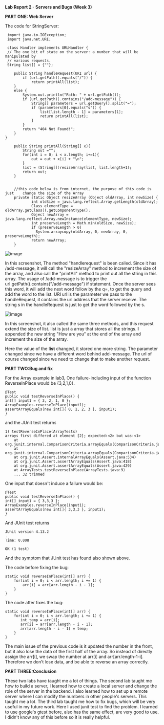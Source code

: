 **Lab Report 2 - Servers and Bugs (Week 3)**

**PART ONE: Web Server**

The code for StringServer:



     import java.io.IOException;
     import java.net.URI;

     class Handler implements URLHandler {
     // The one bit of state on the server: a number that will be manipulated by
     // various requests.
     String list[] = {""};

     	public String handleRequest(URI url) {
        	if (url.getPath().equals("/")) {
            	return printAll(list);
        }
        else {
            System.out.println("Path: " + url.getPath());
            if (url.getPath().contains("/add-message")) {
                String[] parameters = url.getQuery().split("=");
                if (parameters[0].equals("s")) {
                    list[list.length - 1] = parameters[1];   
                    return printAll(list);
                }
            }
            return "404 Not Found!";
        }
    }

    	public String printAll(String[] x){
        	String out ="";
        	for(int i = 0; i < x.length; i+=1){
            	out = out + x[i] + "\n";
        	}
       		list = (String[])resizeArray(list, list.length+1);
        	return out;
    	}


    	//this code below is from internet, the purpose of this code is just 	change the size of the Array
    	private static Object resizeArray (Object oldArray, int newSize) {
            	int oldSize = java.lang.reflect.Array.getLength(oldArray);
            	Class elementType = oldArray.getClass().getComponentType();
            	Object newArray = java.lang.reflect.Array.newInstance(elementType, newSize);
            	int preserveLength = Math.min(oldSize, newSize);
               	if (preserveLength > 0)
                  System.arraycopy(oldArray, 0, newArray, 0, preserveLength);
            	return newArray;
      	}


![image](https://user-images.githubusercontent.com/71479254/215657068-2a22f86f-45d3-498d-9a95-5981e9b9e95e.png)

In this screenshot, The method "handlerequest" is been called. Since it has /add-message, it will call the "resizeArray" method to increment the size of the array, and also call the "printAll" method to print out all the string in this array. The usage of /add-message is to trigger the url.getPath().contains("/add-message") if statement. Once the server sees this word, it will add the next word follow by the q=, to get the query and add the word to the list. URI url is the parameter we pass to the handleRequest, it contains the url address that the server receive. The string s in the handleRequest is just to get the word followed by the s.

![image](https://user-images.githubusercontent.com/71479254/215657686-6fbca17b-eedd-4c79-8ce5-3eec0089dfa5.png)

In this screenshot, it also called the same three methods, and this request extend the size of list. list is just a array that stores all the strings. I appended the new string "How are you" at the end of the array and increment the size of the array.

Here the value of the **list** changed, it stored one more string. The parameter changed since we have a different word behind add-message. The url of course changed since we need to change that to make another request.

**PART TWO:Bug and fix**

For the Array example in lab3, One failure-including input of the function ReverseInPlace would be {3,2,1,0}. 

    @Test 
	public void testReverseInPlace() {
    int[] input1 = { 3, 2, 1, 0 };
    ArrayExamples.reverseInPlace(input1);
    assertArrayEquals(new int[]{ 0, 1, 2, 3 }, input1);
	}

and the JUnit test returns

    1) testReverseInPlace(ArrayTests)
    arrays first differed at element [2]; expected:<2> but was:<1>
        at org.junit.internal.ComparisonCriteria.arrayEquals(ComparisonCriteria.java:78)
        at org.junit.internal.ComparisonCriteria.arrayEquals(ComparisonCriteria.java:28)
        at org.junit.Assert.internalArrayEquals(Assert.java:534)
        at org.junit.Assert.assertArrayEquals(Assert.java:418)
        at org.junit.Assert.assertArrayEquals(Assert.java:429)
        at ArrayTests.testReverseInPlace(ArrayTests.java:9)
        ... 32 trimmed

One input that doesn't induce a failure would be:

    @Test 
	public void testReverseInPlace() {
    int[] input1 = { 3,3,3 };
    ArrayExamples.reverseInPlace(input1);
    assertArrayEquals(new int[]{ 3,3,3 }, input1);
	}
    
 And JUnit test returns 
 
    JUnit version 4.13.2
    .
    Time: 0.008

    OK (1 test)
 
 And the symptom that JUnit test has found also shown above.
 
 The code before fixing the bug:
 
    static void reverseInPlace(int[] arr) {
        for(int i = 0; i < arr.length; i += 1) {
            arr[i] = arr[arr.length - i - 1];
        }
    }
    
The code after fixes the bug:

    static void reverseInPlace(int[] arr) {
        for(int i = 0; i < arr.length; i += 1) {
           int temp = arr[i];
           arr[i] = arr[arr.length - i - 1];
           arr[arr.length - i - 1] = temp;
        }
    }  
    
 The main issue of the previous code is it updated the number in the front, but it also lose the data of the first half of the array. So instead of directly assign the arr[i], we swap the number at arr[i] and arr[arr.length-1-i]. Therefore we don't lose data, and be able to reverse an array correctly.
 
 **PART THREE:Conclusion**
 
These two labs have taught me a lot of things. The second lab taught me how to build a server, I learned how to create a local server and change the role of the server in the backend. I also learned how to set up a remote server where I can modify the numbers in other people's servers. This taught me a lot. The third lab taught me how to fix bugs, which will be very useful in my future work. Here I used junit test to find the problem. I learned to use google's gtest before, also has the same effect, are very good to use. I didn't know any of this before so it is really helpful.
